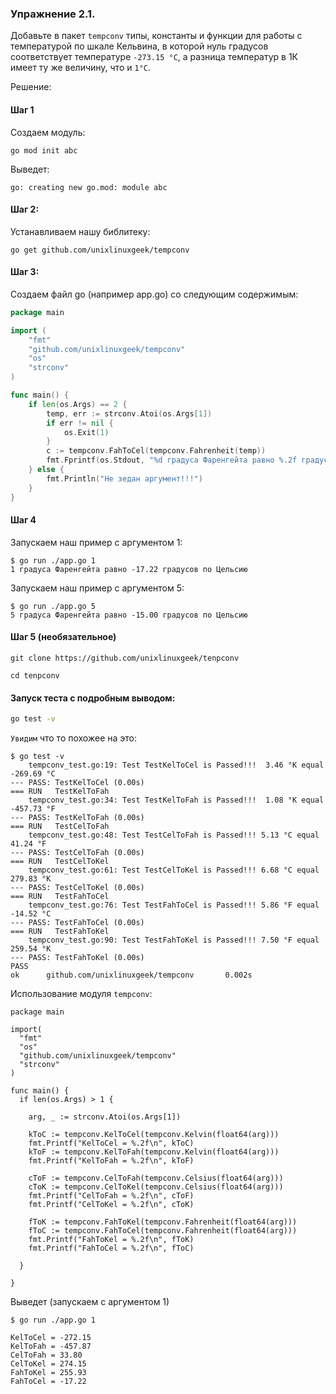 ### Упражнение 2.1.

Добавьте в пакет ```tempconv``` типы, константы и функции для работы с температурой по шкале Кельвина,
в которой нуль градусов соответствует температуре ```-273.15 °C```,
а разница температур в 1К имеет ту же величину, что и ```1°С```.

Решение:

#### Шаг 1 

Создаем модуль:
```shell
go mod init abc
```

Выведет:
```
go: creating new go.mod: module abc
```


#### Шаг 2:

Устанавливаем нашу библитеку:
```shell
go get github.com/unixlinuxgeek/tempconv
```

#### Шаг 3:

Создаем файл go (например app.go) со следующим содержимым:
```go
package main

import (
	"fmt"
	"github.com/unixlinuxgeek/tempconv"
	"os"
	"strconv"
)

func main() {
	if len(os.Args) == 2 {
		temp, err := strconv.Atoi(os.Args[1])
		if err != nil {
			os.Exit(1)
		}
		c := tempconv.FahToCel(tempconv.Fahrenheit(temp))
		fmt.Fprintf(os.Stdout, "%d градуса Фаренгейта равно %.2f градусов по Цельсию\n", temp, c)
	} else {
		fmt.Println("Не зедан аргумент!!!")
	}
}
```

#### Шаг 4

Запускаем наш пример с аргументом 1:
```shell
$ go run ./app.go 1
1 градуса Фаренгейта равно -17.22 градусов по Цельсию
```

Запускаем наш пример с аргументом 5:
```shell
$ go run ./app.go 5
5 градуса Фаренгейта равно -15.00 градусов по Цельсию
```

#### Шаг 5 (необязательное)

```shell
git clone https://github.com/unixlinuxgeek/tenpconv
```

```shell
cd tenpconv
```

#### Запуск теста с подробным выводом: 

```bash
go test -v
```

`Увидим` что то похожее на это:
```shell
$ go test -v
    tempconv_test.go:19: Test TestKelToCel is Passed!!!  3.46 °K equal -269.69 °C
--- PASS: TestKelToCel (0.00s)
=== RUN   TestKelToFah
    tempconv_test.go:34: Test TestKelToFah is Passed!!!  1.08 °K equal -457.73 °F
--- PASS: TestKelToFah (0.00s)
=== RUN   TestCelToFah
    tempconv_test.go:48: Test TestCelToFah is Passed!!! 5.13 °C equal 41.24 °F
--- PASS: TestCelToFah (0.00s)
=== RUN   TestCelToKel
    tempconv_test.go:61: Test TestCelToKel is Passed!!! 6.68 °C equal 279.83 °K
--- PASS: TestCelToKel (0.00s)
=== RUN   TestFahToCel
    tempconv_test.go:76: Test TestFahToCel is Passed!!! 5.86 °F equal -14.52 °C
--- PASS: TestFahToCel (0.00s)
=== RUN   TestFahToKel
    tempconv_test.go:90: Test TestFahToKel is Passed!!! 7.50 °F equal 259.54 °K
--- PASS: TestFahToKel (0.00s)
PASS
ok      github.com/unixlinuxgeek/tempconv       0.002s
```


Использование модуля ```tempconv```:

```shell
package main

import(
  "fmt"
  "os" 
  "github.com/unixlinuxgeek/tempconv"
  "strconv"
)

func main() {
  if len(os.Args) > 1 {
  
    arg, _ := strconv.Atoi(os.Args[1])
  
    kToC := tempconv.KelToCel(tempconv.Kelvin(float64(arg)))
    fmt.Printf("KelToCel = %.2f\n", kToC)
    kToF := tempconv.KelToFah(tempconv.Kelvin(float64(arg)))
    fmt.Printf("KelToFah = %.2f\n", kToF)
  
    cToF := tempconv.CelToFah(tempconv.Celsius(float64(arg)))
    cToK := tempconv.CelToKel(tempconv.Celsius(float64(arg)))
    fmt.Printf("CelToFah = %.2f\n", cToF)
    fmt.Printf("CelToKel = %.2f\n", cToK)
  
    fToK := tempconv.FahToKel(tempconv.Fahrenheit(float64(arg)))
    fToC := tempconv.FahToCel(tempconv.Fahrenheit(float64(arg)))
    fmt.Printf("FahToKel = %.2f\n", fToK)
    fmt.Printf("FahToCel = %.2f\n", fToC)
  
  }
  
}
```

Выведет (запускаем с аргументом 1)
```
$ go run ./app.go 1

KelToCel = -272.15
KelToFah = -457.87
CelToFah = 33.80
CelToKel = 274.15
FahToKel = 255.93
FahToCel = -17.22

```